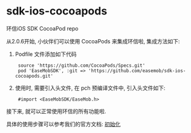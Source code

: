 sdk-ios-cocoapods
=================

环信iOS SDK  CocoaPod repo

从2.0.6开始, 小伙伴们可以使用 CocoaPods 来集成环信啦, 集成方法如下:

1. Podfile 文件添加如下代码

		source 'https://github.com/CocoaPods/Specs.git'
		pod 'EaseMobSDK', :git => 'https://github.com/easemob/sdk-ios-cocoapods.git'
		
2. 使用时, 需要引入头文件, 在 pch 预编译文件中, 引入头文件如下:

		#import <EaseMobSDK/EaseMob.h>
		
接下来, 就可以正常使用环信的所有功能啦.

具体的使用步骤可以参考我们的官方文档: [初始化](http://developer.easemob.com/docs/emchat/ios/singlechat.html)
